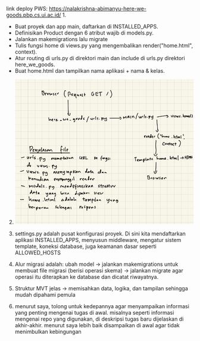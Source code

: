 link deploy PWS: https://nalakrishna-abimanyu-here-we-goods.pbp.cs.ui.ac.id/
1.
- Buat proyek dan app main, daftarkan di INSTALLED_APPS. 
- Definisikan Product dengan 6 atribut wajib di models.py.
- Jalankan makemigrations lalu migrate
- Tulis fungsi home di views.py yang mengembalikan render("home.html", context). 
- Atur routing di urls.py di direktori main dan include di urls.py direktori here_we_goods. 
- Buat home.html dan tampilkan nama aplikasi + nama & kelas.

2. ![penjelasan nomor 2](https://github.com/NalaWicaksono/here-we-goods/blob/master/bagan%20dan%20penjelasan%20file.jpg)

3. settings.py adalah pusat konfigurasi proyek. Di sini kita mendaftarkan aplikasi INSTALLED_APPS, menyusun middleware, mengatur sistem template, koneksi database, juga keamanan dasar seperti ALLOWED_HOSTS
4. Alur migrasi adalah: ubah model -> jalankan makemigrations untuk membuat file migrasi (berisi operasi skema) -> jalankan migrate agar operasi itu diterapkan ke database dan dicatat riwayatnya. 
5. Struktur MVT jelas → memisahkan data, logika, dan tampilan sehingga mudah dipahami pemula
6. menurut saya, tolong untuk kedepannya agar menyampaikan informasi yang penting mengenai tugas di awal. misalnya seperti informasi mengenai repo yang digunakan, di deskripsi tugas baru dijelaskan di akhir-akhir. menurut saya lebih baik disampaikan di awal agar tidak menimbulkan kebingungan
